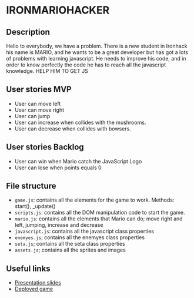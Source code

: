 # IRONMARIOHACKER

<!-- When you finish, add a nice screenshot of your game -->
<!--[<img src="./images/demomario.png">]()-->


## Description

Hello to everybody, we have a problem. There is a new student in Ironhack his name is MARIO, and he wants to be a great developer
but has got a lots of problems with learning javascript. He needs to improve his code, and in order to know perfectly the code 
he has to reach all the javascript knowledge. HELP HIM TO GET JS 

## User stories MVP

- User can move left
- User can move right
- User can jump
- User can increase when collides with the mushrooms.
- User can decrease when collides with bowsers.

## User stories Backlog

- User can win when Mario catch the JavaScript Logo
- User can lose when points equals 0

## File structure

- <code>game.js</code>: contains all the elements for the game to work. Methods: start(), \_update()
- <code>scripts.js</code>: contains all the DOM manipulation code to start the game.
- <code>mario.js</code>: contains all the elements that Mario can do; move right and left, jumping, increase and decrease
- <code>javascript.js</code>: contains all  the  javascript class properties
- <code>enemyes.js</code>; contains all  the  enemyes class  properties
- <code>seta.js</code>; contains all  the  seta class properties
- <code>assets.js</code>; contains all the sprites and images
## Useful links

<!-- When you finish, add these links and commit -->

- [Presentation slides](https://slides.com/d/9feAlns/live)
- [Deployed game](https://josepcortesmanyanich.github.io/Project-1/)
